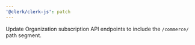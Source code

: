 ```yaml
---
'@clerk/clerk-js': patch
---
```


Update Organization subscription API endpoints to include the `/commerce/` path segment.
